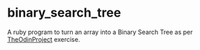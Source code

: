 # binary_search_tree
A ruby program to turn an array into a Binary Search Tree as per [TheOdinProject](https://www.theodinproject.com/) exercise.
